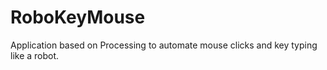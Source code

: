 # RoboKeyMouse
Application based on Processing to automate mouse clicks and key typing like a robot.
